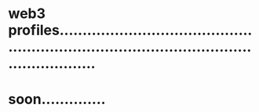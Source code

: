 # web3 profiles..................................................................................................................
# soon..............
